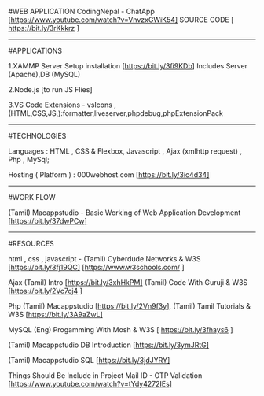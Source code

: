 #WEB APPLICATION
CodingNepal - ChatApp [https://www.youtube.com/watch?v=VnvzxGWiK54] 
SOURCE CODE [ https://bit.ly/3rKkkrz ]

-----------------------------------------------------------------------
#APPLICATIONS

1.XAMMP Server Setup installation [https://bit.ly/3fi9KDb] Includes Server (Apache),DB (MySQL)

2.Node.js [to run JS Flies]

3.VS Code Extensions - vsIcons ,(HTML,CSS,JS,):formatter,liveserver,phpdebug,phpExtensionPack

-------------------------------------------------------------------------------------------------
#TECHNOLOGIES

Languages : HTML , CSS & Flexbox, Javascript , Ajax (xmlhttp request) , Php , MySql; 

Hosting ( Platform ) : 000webhost.com [https://bit.ly/3ic4d34] 

-------------------------------------------------------------------------------------
#WORK FLOW

(Tamil) Macappstudio - Basic Working of Web Application Development [https://bit.ly/37dwPCw]

---------------------------------------------------------------------------------------------------

#RESOURCES

html , css , javascript - (Tamil) Cyberdude Networks & W3S [https://bit.ly/3fj19QC]  [https://www.w3schools.com/ ]

Ajax  (Tamil)  Intro [https://bit.ly/3xhHkPM]
(Tamil) Code With Guruji & W3S [https://bit.ly/2Vc7cj4 ]

Php   (Tamil) Macappstudio [https://bit.ly/2Vn9f3y], (Tamil) Tamil Tutorials & W3S [https://bit.ly/3A9aZwL]

MySQL  (Eng) Progamming With Mosh  & W3S [ https://bit.ly/3fhays6 ] 

(Tamil) Macappstudio DB Introduction [https://bit.ly/3ymJRtG] 

(Tamil) Macappstudio SQL [https://bit.ly/3jdJYRY] 

Things Should Be Include in Project
Mail ID - OTP Validation [https://www.youtube.com/watch?v=tYdy4272IEs]



   
